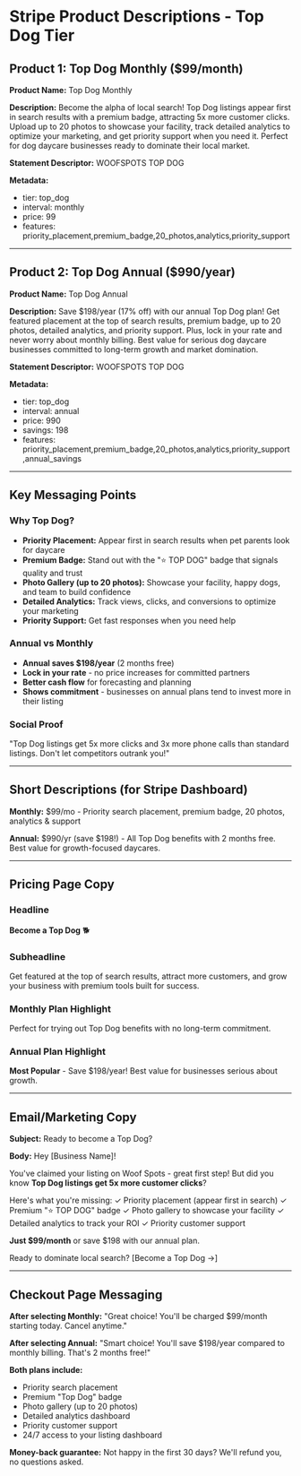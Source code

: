 # Stripe Product Descriptions - Top Dog Tier

## Product 1: Top Dog Monthly ($99/month)

**Product Name:** Top Dog Monthly

**Description:**
Become the alpha of local search! Top Dog listings appear first in search results with a premium badge, attracting 5x more customer clicks. Upload up to 20 photos to showcase your facility, track detailed analytics to optimize your marketing, and get priority support when you need it. Perfect for dog daycare businesses ready to dominate their local market.

**Statement Descriptor:** WOOFSPOTS TOP DOG

**Metadata:**
- tier: top_dog
- interval: monthly
- price: 99
- features: priority_placement,premium_badge,20_photos,analytics,priority_support

---

## Product 2: Top Dog Annual ($990/year)

**Product Name:** Top Dog Annual

**Description:**
Save $198/year (17% off) with our annual Top Dog plan! Get featured placement at the top of search results, premium badge, up to 20 photos, detailed analytics, and priority support. Plus, lock in your rate and never worry about monthly billing. Best value for serious dog daycare businesses committed to long-term growth and market domination.

**Statement Descriptor:** WOOFSPOTS TOP DOG

**Metadata:**
- tier: top_dog
- interval: annual
- price: 990
- savings: 198
- features: priority_placement,premium_badge,20_photos,analytics,priority_support,annual_savings

---

## Key Messaging Points

### Why Top Dog?
- **Priority Placement:** Appear first in search results when pet parents look for daycare
- **Premium Badge:** Stand out with the "⭐ TOP DOG" badge that signals quality and trust
- **Photo Gallery (up to 20 photos):** Showcase your facility, happy dogs, and team to build confidence
- **Detailed Analytics:** Track views, clicks, and conversions to optimize your marketing
- **Priority Support:** Get fast responses when you need help

### Annual vs Monthly
- **Annual saves $198/year** (2 months free)
- **Lock in your rate** - no price increases for committed partners
- **Better cash flow** for forecasting and planning
- **Shows commitment** - businesses on annual plans tend to invest more in their listing

### Social Proof
"Top Dog listings get 5x more clicks and 3x more phone calls than standard listings. Don't let competitors outrank you!"

---

## Short Descriptions (for Stripe Dashboard)

**Monthly:** $99/mo - Priority search placement, premium badge, 20 photos, analytics & support

**Annual:** $990/yr (save $198!) - All Top Dog benefits with 2 months free. Best value for growth-focused daycares.

---

## Pricing Page Copy

### Headline
**Become a Top Dog** 🐕

### Subheadline
Get featured at the top of search results, attract more customers, and grow your business with premium tools built for success.

### Monthly Plan Highlight
Perfect for trying out Top Dog benefits with no long-term commitment.

### Annual Plan Highlight
**Most Popular** - Save $198/year! Best value for businesses serious about growth.

---

## Email/Marketing Copy

**Subject:** Ready to become a Top Dog?

**Body:**
Hey [Business Name]!

You've claimed your listing on Woof Spots - great first step! But did you know **Top Dog listings get 5x more customer clicks**?

Here's what you're missing:
✓ Priority placement (appear first in search)
✓ Premium "⭐ TOP DOG" badge
✓ Photo gallery to showcase your facility
✓ Detailed analytics to track your ROI
✓ Priority customer support

**Just $99/month** or save $198 with our annual plan.

Ready to dominate local search?
[Become a Top Dog →]

---

## Checkout Page Messaging

**After selecting Monthly:**
"Great choice! You'll be charged $99/month starting today. Cancel anytime."

**After selecting Annual:**
"Smart choice! You'll save $198/year compared to monthly billing. That's 2 months free!"

**Both plans include:**
- Priority search placement
- Premium "Top Dog" badge
- Photo gallery (up to 20 photos)
- Detailed analytics dashboard
- Priority customer support
- 24/7 access to your listing dashboard

**Money-back guarantee:** Not happy in the first 30 days? We'll refund you, no questions asked.
